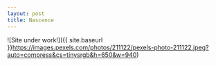 ```yaml
---
layout: post
title: Nascence
---
```




![Site under work!]({{ site.baseurl }}https://images.pexels.com/photos/211122/pexels-photo-211122.jpeg?auto=compress&cs=tinysrgb&h=650&w=940)
